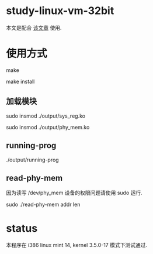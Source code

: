 # study-linux-vm-32bit

本文是配合 [该文章](http://ziyang3721.github.io/2015/02/02/study-linux-vm-32bit.html)  使用.

# 使用方式
make  

make install


## 加载模块
sudo insmod ./output/sys_reg.ko

sudo insmod ./output/phy_mem.ko

## running-prog
./output/running-prog

## read-phy-mem
因为读写 /dev/phy_mem 设备的权限问题请使用 sudo 运行.

sudo ./read-phy-mem addr len 



# status
本程序在 i386 linux mint 14, kernel 3.5.0-17 模式下测试通过.

